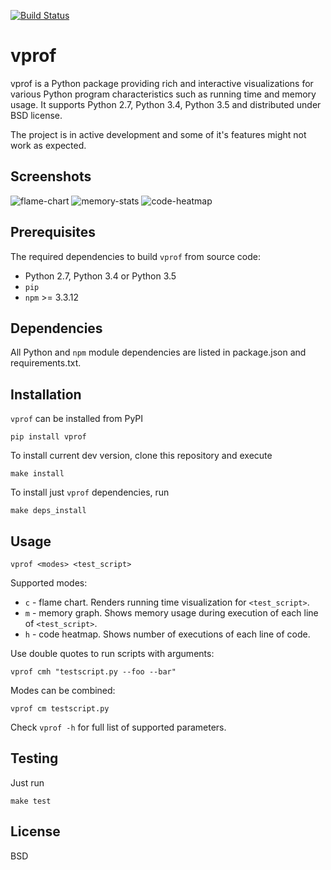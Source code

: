 [![Build Status](https://travis-ci.org/nvdv/vprof.svg?branch=master)](https://travis-ci.org/nvdv/vprof)

# vprof

vprof is a Python package providing rich and interactive visualizations for
various Python program characteristics such as running time and memory usage.
It supports Python 2.7, Python 3.4, Python 3.5 and distributed under BSD license.

The project is in active development and some of it's features might not work as
expected.

## Screenshots

![flame-chart](http://i.imgur.com/mbszOET.png?1)
![memory-stats](http://i.imgur.com/jTJGu2t.png?1)
![code-heatmap](http://i.imgur.com/0FNdQHN.png?1)

## Prerequisites
The required dependencies to build ```vprof``` from source code:
 * Python 2.7, Python 3.4 or Python 3.5
 * ```pip```
 * ```npm``` >= 3.3.12

## Dependencies
All Python and ```npm``` module dependencies are listed in package.json and requirements.txt.

## Installation
```vprof``` can be installed from PyPI

    pip install vprof

To install current dev version, clone this repository and execute

    make install

To install just ```vprof``` dependencies, run

    make deps_install


## Usage

    vprof <modes> <test_script>

Supported modes:

* ```c``` - flame chart. Renders running time visualization for ```<test_script>```.
* ```m``` - memory graph. Shows memory usage during execution of each line of ```<test_script>```.
* ```h``` - code heatmap. Shows number of executions of each line of code.

Use double quotes to run scripts with arguments:

    vprof cmh "testscript.py --foo --bar"

Modes can be combined:

    vprof cm testscript.py

Check ```vprof -h``` for full list of supported parameters.

## Testing
Just run

    make test

## License
BSD
